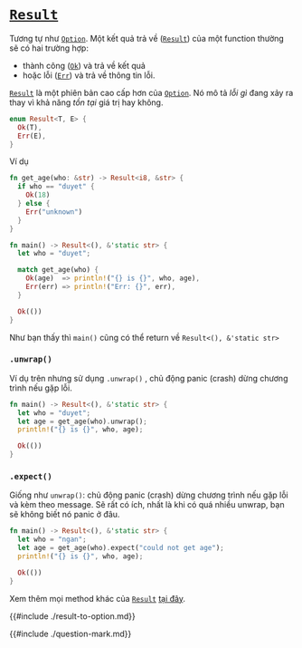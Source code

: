 # [`Result`](https://doc.rust-lang.org/std/result/)


Tương tự như [`Option`](./option.md). 
Một kết quả trả về ([`Result`](https://doc.rust-lang.org/std/result/))
của một function thường sẽ có hai trường hợp:

- thành công ([`Ok`](https://doc.rust-lang.org/std/result/enum.Result.html#variant.Ok)) và trả về kết quả
- hoặc lỗi ([`Err`](https://doc.rust-lang.org/std/result/enum.Result.html#variant.Err)) và trả về thông tin lỗi.

[`Result`](https://doc.rust-lang.org/std/result/) là một phiên bản cao cấp hơn của [`Option`](../option/README.md).
Nó mô tả *lỗi gì* đang xảy ra thay vì khả năng *tồn tại* giá trị hay không.


```rust
enum Result<T, E> {
  Ok(T),
  Err(E),
}
```

Ví dụ

```rust
fn get_age(who: &str) -> Result<i8, &str> {
  if who == "duyet" {
    Ok(18)
  } else {
    Err("unknown")
  }
}

fn main() -> Result<(), &'static str> {
  let who = "duyet";

  match get_age(who) {
    Ok(age)  => println!("{} is {}", who, age),
    Err(err) => println!("Err: {}", err),
  }

  Ok(())
}
```

Như bạn thấy thì `main()` cũng có thể return về `Result<(), &'static str>`

### `.unwrap()`

Ví dụ trên nhưng sử dụng `.unwrap()` , chủ động panic (crash) dừng chương trình nếu gặp lỗi.

```rust
fn main() -> Result<(), &'static str> {
  let who = "duyet";
  let age = get_age(who).unwrap();
  println!("{} is {}", who, age);

  Ok(())
}
```

### `.expect()`

Giống như `unwrap()`: chủ động panic (crash) dừng chương trình nếu gặp lỗi và kèm theo message. Sẽ rất có ích, nhất là khi có quá nhiều unwrap, bạn sẽ không biết nó panic ở đâu.

```rust
fn main() -> Result<(), &'static str> {
  let who = "ngan";
  let age = get_age(who).expect("could not get age");
  println!("{} is {}", who, age);

  Ok(())
}
```

Xem thêm mọi method khác của [`Result`](https://doc.rust-lang.org/std/result/enum.Result.html) [tại đây](https://doc.rust-lang.org/std/result/enum.Result.html).

{{#include ./result-to-option.md}}

{{#include ./question-mark.md}}

